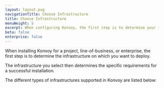 ```yaml
---
layout: layout.pug
navigationTitle: Choose Infrastructure
title: Choose Infrastructure
menuWeight: 5
excerpt: When configuring Konvoy, the first step is to determine your infrastructure.
beta: false
enterprise: false
---
```


When installing Konvoy for a project, line-of-business, or enterprise, the first step is to determine the infrastructure on which you want to deploy.

The infrastructure you select then determines the specific requirements for a successful installation.

The different types of infrastructures supported in Konvoy are listed below:
